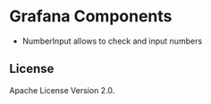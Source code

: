 # Grafana Components

- NumberInput allows to check and input numbers

## License

Apache License Version 2.0.
